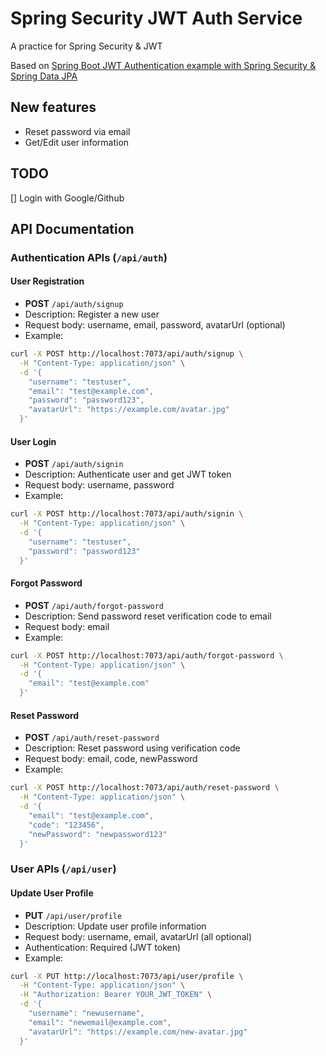 # Spring Security JWT Auth Service 

A practice for Spring Security & JWT 

Based on [Spring Boot JWT Authentication example with Spring Security & Spring Data JPA](https://github.com/bezkoder/spring-boot-spring-security-jwt-authentication?tab=readme-ov-file#spring-boot-jwt-authentication-example-with-spring-security--spring-data-jpa)


## New features
- Reset password via email
- Get/Edit user information 

## TODO
[] Login with Google/Github

## API Documentation

### Authentication APIs (`/api/auth`)

#### User Registration
- **POST** `/api/auth/signup`
- Description: Register a new user
- Request body: username, email, password, avatarUrl (optional)
- Example:
```bash
curl -X POST http://localhost:7073/api/auth/signup \
  -H "Content-Type: application/json" \
  -d '{
    "username": "testuser",
    "email": "test@example.com",
    "password": "password123",
    "avatarUrl": "https://example.com/avatar.jpg"
  }'
```

#### User Login
- **POST** `/api/auth/signin`
- Description: Authenticate user and get JWT token
- Request body: username, password
- Example:
```bash
curl -X POST http://localhost:7073/api/auth/signin \
  -H "Content-Type: application/json" \
  -d '{
    "username": "testuser",
    "password": "password123"
  }'
```

#### Forgot Password
- **POST** `/api/auth/forgot-password`
- Description: Send password reset verification code to email
- Request body: email
- Example:
```bash
curl -X POST http://localhost:7073/api/auth/forgot-password \
  -H "Content-Type: application/json" \
  -d '{
    "email": "test@example.com"
  }'
```

#### Reset Password
- **POST** `/api/auth/reset-password`
- Description: Reset password using verification code
- Request body: email, code, newPassword
- Example:
```bash
curl -X POST http://localhost:7073/api/auth/reset-password \
  -H "Content-Type: application/json" \
  -d '{
    "email": "test@example.com",
    "code": "123456",
    "newPassword": "newpassword123"
  }'
```

### User APIs (`/api/user`)

#### Update User Profile
- **PUT** `/api/user/profile`
- Description: Update user profile information
- Request body: username, email, avatarUrl (all optional)
- Authentication: Required (JWT token)
- Example:
```bash
curl -X PUT http://localhost:7073/api/user/profile \
  -H "Content-Type: application/json" \
  -H "Authorization: Bearer YOUR_JWT_TOKEN" \
  -d '{
    "username": "newusername",
    "email": "newemail@example.com",
    "avatarUrl": "https://example.com/new-avatar.jpg"
  }'
```


